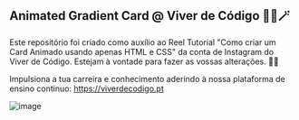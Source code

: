 ## Animated Gradient Card @ Viver de Código 🕺🏻🪄

Este repositório foi criado como auxílio ao Reel Tutorial "Como criar um Card Animado usando apenas HTML e CSS" da conta de Instagram do Viver de Código.
Estejam à vontade para fazer as vossas alterações. 🚀🚀

Impulsiona a tua carreira e conhecimento aderindo à nossa plataforma de ensino continuo: https://viverdecodigo.pt

![image](https://github.com/nunoatrocha/animated-gradient-card-html-css/assets/78148948/fbeef29f-fce8-4b13-a1c1-323e91a98a85)
